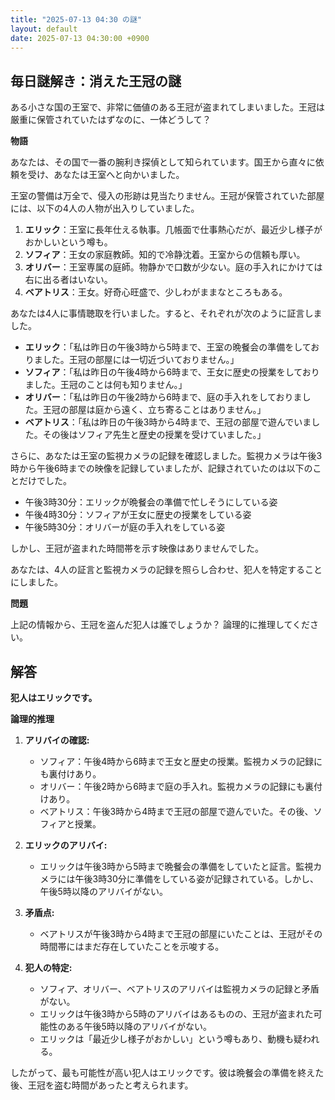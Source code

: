```yaml
---
title: "2025-07-13 04:30 の謎"
layout: default
date: 2025-07-13 04:30:00 +0900
---
```

## 毎日謎解き：消えた王冠の謎

ある小さな国の王室で、非常に価値のある王冠が盗まれてしまいました。王冠は厳重に保管されていたはずなのに、一体どうして？

**物語**

あなたは、その国で一番の腕利き探偵として知られています。国王から直々に依頼を受け、あなたは王室へと向かいました。

王室の警備は万全で、侵入の形跡は見当たりません。王冠が保管されていた部屋には、以下の4人の人物が出入りしていました。

1.  **エリック**：王室に長年仕える執事。几帳面で仕事熱心だが、最近少し様子がおかしいという噂も。
2.  **ソフィア**：王女の家庭教師。知的で冷静沈着。王室からの信頼も厚い。
3.  **オリバー**：王室専属の庭師。物静かで口数が少ない。庭の手入れにかけては右に出る者はいない。
4.  **ベアトリス**：王女。好奇心旺盛で、少しわがままなところもある。

あなたは4人に事情聴取を行いました。すると、それぞれが次のように証言しました。

*   **エリック**：「私は昨日の午後3時から5時まで、王室の晩餐会の準備をしておりました。王冠の部屋には一切近づいておりません。」
*   **ソフィア**：「私は昨日の午後4時から6時まで、王女に歴史の授業をしておりました。王冠のことは何も知りません。」
*   **オリバー**：「私は昨日の午後2時から6時まで、庭の手入れをしておりました。王冠の部屋は庭から遠く、立ち寄ることはありません。」
*   **ベアトリス**：「私は昨日の午後3時から4時まで、王冠の部屋で遊んでいました。その後はソフィア先生と歴史の授業を受けていました。」

さらに、あなたは王室の監視カメラの記録を確認しました。監視カメラは午後3時から午後6時までの映像を記録していましたが、記録されていたのは以下のことだけでした。

*   午後3時30分：エリックが晩餐会の準備で忙しそうにしている姿
*   午後4時30分：ソフィアが王女に歴史の授業をしている姿
*   午後5時30分：オリバーが庭の手入れをしている姿

しかし、王冠が盗まれた時間帯を示す映像はありませんでした。

あなたは、4人の証言と監視カメラの記録を照らし合わせ、犯人を特定することにしました。

**問題**

上記の情報から、王冠を盗んだ犯人は誰でしょうか？ 論理的に推理してください。

## 解答

**犯人はエリックです。**

**論理的推理**

1.  **アリバイの確認:**
    *   ソフィア：午後4時から6時まで王女と歴史の授業。監視カメラの記録にも裏付けあり。
    *   オリバー：午後2時から6時まで庭の手入れ。監視カメラの記録にも裏付けあり。
    *   ベアトリス：午後3時から4時まで王冠の部屋で遊んでいた。その後、ソフィアと授業。

2.  **エリックのアリバイ:**
    *   エリックは午後3時から5時まで晩餐会の準備をしていたと証言。監視カメラには午後3時30分に準備をしている姿が記録されている。しかし、午後5時以降のアリバイがない。

3.  **矛盾点:**
    *   ベアトリスが午後3時から4時まで王冠の部屋にいたことは、王冠がその時間帯にはまだ存在していたことを示唆する。

4.  **犯人の特定:**
    *   ソフィア、オリバー、ベアトリスのアリバイは監視カメラの記録と矛盾がない。
    *   エリックは午後3時から5時のアリバイはあるものの、王冠が盗まれた可能性のある午後5時以降のアリバイがない。
    *   エリックは「最近少し様子がおかしい」という噂もあり、動機も疑われる。

したがって、最も可能性が高い犯人はエリックです。彼は晩餐会の準備を終えた後、王冠を盗む時間があったと考えられます。
